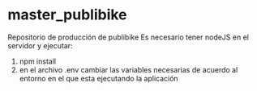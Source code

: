 # master_publibike
Repositorio de producción de publibike
Es necesario tener nodeJS en el servidor y ejecutar:

1. npm install 
2. en el archivo .env cambiar las variables necesarias de acuerdo al entorno en el que esta ejecutando la aplicación
